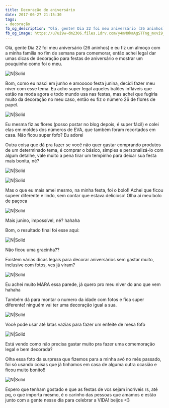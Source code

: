 ```yaml
---
title: Decoração de aniversário
date: 2017-06-27 21:15:30
tags: 
- decoração
fb_og_description: "Olá, gente! Dia 22 foi meu aniversário (26 aninhos) e eu fiz um almoço com a minha família no fim de semana para comemorar, então achei legal dar umas dicas de decoração para festas de aniversário e mostrar um pouquinho como foi o meu."
fb_og_image: https://u7ui9w-dm2306.files.1drv.com/y4mM0kmAgSTTng_mxvi9_-OejIySs925MuR8lzuhLrohoqhD-zW0vC69qrc1Hp58cpazFUubpWnffB0gsq3VItZ12LhLbJ4_gYAcwq-qxdVaYEjb0kR6K27H-TMRwRLJobFmfMAsHjnowF-0ljVHz5WPgv_kYO_jzQgG1OcDSou1Uc2IKNixfRGHpRQbaQs24YxVgYEmvwBgzraOQPcrCk-eg?width=596&height=520&cropmode=none
---
```



Olá, gente
Dia 22 foi meu aniversário (26 aninhos) e eu fiz um almoço com a minha família no fim de semana para comemorar, então achei legal dar umas dicas de decoração para festas de aniversário e mostrar um pouquinho como foi o meu.

![N|Solid](https://u7ui9w-dm2306.files.1drv.com/y4mM0kmAgSTTng_mxvi9_-OejIySs925MuR8lzuhLrohoqhD-zW0vC69qrc1Hp58cpazFUubpWnffB0gsq3VItZ12LhLbJ4_gYAcwq-qxdVaYEjb0kR6K27H-TMRwRLJobFmfMAsHjnowF-0ljVHz5WPgv_kYO_jzQgG1OcDSou1Uc2IKNixfRGHpRQbaQs24YxVgYEmvwBgzraOQPcrCk-eg?width=596&height=520&cropmode=none)


<!-- more -->


Bom, como eu nasci em junho e amooooo festa junina, decidi fazer meu niver com esse tema.
Eu acho super legal aqueles balões infláveis que estão na moda agora e todo mundo usa nas festas, mas achei que fugiria muito da decoração no meu caso, então eu fiz o número 26 de flores de papel.

![N|Solid](https://iefadq-dm2306.files.1drv.com/y4mzZnYdGUNDJM9Z80uOEx4YF4gBXrfeIY3lCgEbW0r8oa0QDiZmInzizyC8gr6LP1mSRG2TSWXjKZMWfJHIzN5i1js7S9pIVsAyv7qFGN3Hg8UCFgNLCcF4xMUcrqDzQiY-8hqaYT2bdYmxu2AJJTx0478p8BZOSol7FUr53kj9EUkH4X6IEUD9TkHwi2hvBpmlF3ppoYHygC2AyzlvPY_iw?width=390&height=520&cropmode=none)

Eu mesma fiz as flores (posso postar no blog depois, é super fácil) e colei elas em moldes dos números de EVA, que também foram recortados em casa. Não ficou super fofo? Eu adorei 

Outra coisa que dá pra fazer se você  não quer gastar comprando produtos de um determinado tema, é comprar o básico, simples e personalizá-lo com algum detalhe, vale muito a pena tirar um tempinho para deixar sua festa mais bonita, né?

![N|Solid](https://iecq9w-dm2306.files.1drv.com/y4mliKw9sCPVrhWmRlBSyrg_0ORGJRC2QOntAvkeKjrieNYDwQDQYB7V4bFLoxTmN5A4gc6lvISWWWHU2qvldORdmFKHrpwjET1kX08h0GOgjUxESW82h34aUzEHCXgSPKaJwXGkD6i5fiICGNqYcba05Z0aW7xaFaXoqw6jJrs7ohG7rfR6hFmCOejhzrWyAspJGdDHcqfeEX_eI7nryejzQ?width=520&height=520&cropmode=none)

![N|Solid](https://u7sjba-dm2306.files.1drv.com/y4m64xZlhB8fGXJREtzGatgtyGhhwW6FJEHVbAPBd0bXRkBdzvSijmyAQ4LZrakGxKt-BROha0lq2zReawelIDH6GR1HX7zuZA2aKxbMivw8qOPNIcAEOl-tsAACo5T5mYKHssw4OYtfUjXKBAho-nPSfBSjVpGtOPfs4OHM-3EVYI0C52fOoJhOokSlFkMCwtR2dnZaP-U_dXHEKNbtcP33A?width=520&height=520&cropmode=none)

Mas o que eu mais amei mesmo, na minha festa, foi o bolo!!
Achei que ficou supeer diferente e lindo, sem contar que estava delicioso! 
Olha aí meu bolo de paçoca

![N|Solid](https://ied1gg-dm2306.files.1drv.com/y4m8qABAmmYRvef98dX1fZYzipbT2ELYmSKUHn7i3vOQcMCkL4MFaBdP8Jv6XqSWg-DpnT0x6dbr-7WhNRki3occPub3Mu_oAbNSuSzOkT-KGwx76Ty5m5Z31hUtRaKmS2UH2rt3l_FaU59fXnJDXWkNiPIBkmB82oAAuOu58flQ0OelC1giNkdBASa0tOx_SE-2gnLd7XKtUrtm1PlHlRB9A?width=532&height=520&cropmode=none)

Mais junino, impossível, né? hahaha

Bom, o resultado final foi esse aqui: 

![N|Solid](https://u7vtgg-dm2306.files.1drv.com/y4mPM5ZyHK5HxR5V9JP3Hv2YLTEhdw_nDXrAHeKQC2wrWfkE93f_TOOazhQLva17eu1-bbVMd-Soz1pV1XOwoeU0WCU0WHYphLXv5lCeDErkfg35hY2EZ2PpBoYkw8Dvk6qG0FHq4-GqFOf07px6Yn_jbCqp8TTXQfTvExo684Cy0M7lMB4YYNV4ReiZklmACm1wOjMELwQe1rgWIl2jT_naA?width=520&height=520&cropmode=none)

Não ficou uma gracinha??

Existem várias dicas legais para decorar aniversários sem gastar muito, inclusive com fotos, vcs já viram?

![N|Solid](https://iecqmq-dm2306.files.1drv.com/y4mqFFJXkM5_skDKfxtpf4CQQ8FBbLj9BUHijNMnrWhzp6k-F24aL0R-QumiOEfyOb3-P9wHgBRLH6Bi-W6PdC6VKYoqaq7Hl0wheepvYdq11BpSXtMMxWZPl1vYk9WDsPBtZIhqyLWAeX8hyp1v6TfStUsTRr2Ko75wMCtEKsqB6zw8eUfyN17Aa4zTBfsEm8MurWLBhY_L6tJs0RlJdHebg?width=525&height=520&cropmode=none)

Eu achei muito MARA essa parede, já quero pro meu niver do ano que vem hahaha

Também dá para montar o numero da idade com fotos e fica super diferente! ninguém vai ter uma decoração igual a sua.

![N|Solid](https://u7tsdg-dm2306.files.1drv.com/y4mDQne8zF-3F6FqeSNx5R7tPqi4chAZjICTUSFkVAMN_EWM9Q-W6Mrs2y0Dn3cpj-uygTCySLLfN6f6fSDgjxBli2fGMLOyz1XMJR3hfYnFHXph5zBbiFmDGTQAVdKKOuyrjN5gXbYgsYfL4B2NvGAor2WaV87d8V_deUFNmC-6TYSw9ppcfTjgDL3BolCLR98HesRZDs0PWsq1IcudWS19g?width=615&height=407&cropmode=none)

Você  pode usar até latas vazias para fazer um enfeite de mesa fofo 

![N|Solid](https://u7uppg-dm2306.files.1drv.com/y4m7FIcqCRMvZthOHIQJhOa3mdXI3Ljoq6CwPO2eb0bxit0UBoitDcGtaTRMYdB1dyP6v0Q0Lyw16wAkT5KSNwf40J3Ls7HbYz06siV-PF541ftcQoaFaVwFnAWswjdJJ-hZo604tQiypERyyUTA9tZ6cOWJHHxpUV1xfo6DVQs7XouRZwaIU1LAbhJmOnlrwBrc-o2bW0iT7vumF0DZPd2Sw?width=650&height=434&cropmode=none)

Está vendo como não precisa gastar muito pra fazer uma comemoração legal e bem decorada?

Olha essa foto da surpresa que fizemos para a minha avó no mês passado, foi só usando coisas que já tinhamos em casa de alguma outra ocasião e ficou muito bonito!!

![N|Solid](https://u7v0yq-dm2306.files.1drv.com/y4mW2zLCs1oHEZHp0toELhnjPh-EL6skOP8CfvsslDN06SuVcmR1fn5D_G-yTNyx7lzoDsP0kOBgpZTp8LKU7ZogmnunHOk7-xvWf12P3L0tlIL2OaKwqvv8448nbDXCqrP1SGHQutFAVov0rM2iDx73r8dDor9GQUWhBoR3RwGqbh6qQtPlK5AvZP_G-kOMqOulprLut2Gx-BKwJ4SU_RUYQ?width=503&height=520&cropmode=none)

Espero que tenham gostado e que as festas de vcs sejam incríveis rs, até pq, o que importa mesmo, é o carinho das pessoas que amamos e estão junto com a gente nesse dia para celebrar a VIDA! beijos <3 
